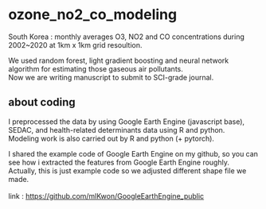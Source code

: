 # ozone_no2_co_modeling
South Korea : monthly averages O3, NO2 and CO concentrations during 2002~2020 at 1km x 1km grid resoultion.<br>

We used random forest, light gradient boosting and neural network algorithm for estimating those gaseous air pollutants.<br>
Now we are writing manuscript to submit to SCI-grade journal. <b4>

## about coding
I preprocessed the data by using Google Earth Engine (javascript base), SEDAC, and health-related determinants data using R and python. <br>
Modeling work is also carried out by R and python (+ pytorch). <br>

I shared the example code of Google Earth Engine on my github, so you can see how i extracted the features from Google Earth Engine roughly.<br>
Actually, this is just example code so we adjusted different shape file we made.<br><br>
link : https://github.com/mlKwon/GoogleEarthEngine_public
